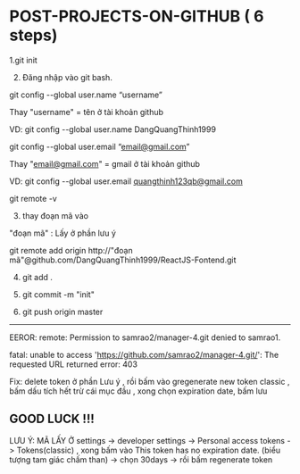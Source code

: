 # POST-PROJECTS-ON-GITHUB ( 6 steps)


1.git init

2. Đăng nhập vào git bash.

git config --global user.name “username”

Thay "username"  = tên ở tài khoản github

VD: git config --global user.name DangQuangThinh1999

git config --global user.email “email@gmail.com”

Thay "email@gmail.com"  = gmail ở tài khoản github

VD: git config --global user.email quangthinh123qb@gmail.com

git remote -v      

3. thay đoạn mã vào 

"đoạn mã" : Lấy ở phần lưu ý 

git remote add origin http://"đoạn mã"@github.com/DangQuangThinh1999/ReactJS-Fontend.git

4. git add .

5. git commit -m "init"

6. git push origin master 

------------------------------------------------
EEROR: remote: Permission to samrao2/manager-4.git denied to samrao1.

fatal: unable to access 'https://github.com/samrao2/manager-4.git/': The requested URL returned error: 403

Fix: delete token ở phần Lưu ý , rồi bấm vào gregenerate new token classic , bấm dấu tích hết trừ cái mục đầu , xong chọn expiration date, bấm lưu  


GOOD LUCK !!! 
--------------------------------------------------------------------------------------------------------------------


LƯU Ý: MÃ LẤY Ở settings -> developer settings -> Personal access tokens -> Tokens(classic) , xong bấm vào This token has no expiration date. (biểu tượng tam giác chấm than) -> chọn 30days -> rồi bấm regenerate token 
